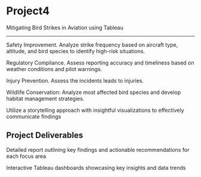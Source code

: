 # Project4
Mitigating Bird Strikes in Aviation using Tableau
 *******************************************************
 Safety Improvement. Analyze strike frequency based on aircraft type, altitude, and bird species to identify high-risk situations.

Regulatory Compliance. Assess reporting accuracy and timeliness based on weather conditions and pilot warnings.

Injury Prevention. Assess the incidents leads to injuries.

Wildlife Conservation: Analyze most affected bird species and develop habitat management strategies.

Utilize a storytelling approach with insightful visualizations to effectively communicate findings

Project Deliverables
-----------------------

Detailed report outlining key findings and actionable recommendations for each focus area

Interactive Tableau dashboards showcasing key insights and data trends
